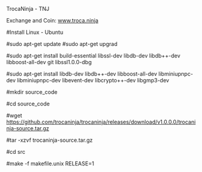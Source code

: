 
TrocaNinja - TNJ

Exchange and Coin: www.troca.ninja



#Install Linux - Ubuntu

#sudo apt-get update
#sudo apt-get upgrad


#sudo apt-get install build-essential libssl-dev libdb-dev libdb++-dev libboost-all-dev git libssl1.0.0-dbg

#sudo apt-get install libdb-dev libdb++-dev libboost-all-dev libminiupnpc-dev libminiupnpc-dev libevent-dev libcrypto++-dev libgmp3-dev

#mkdir source_code

#cd source_code

#wget https://github.com/trocaninja/trocaninja/releases/download/v1.0.0.0/trocaninja-source.tar.gz

#tar -xzvf trocaninja-source.tar.gz

#cd src

#make -f makefile.unix RELEASE=1
